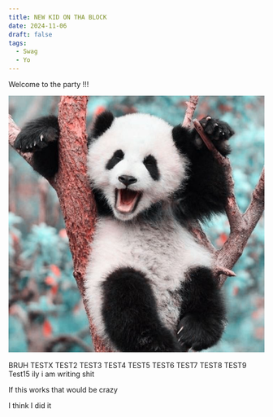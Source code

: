 ```yaml
---
title: NEW KID ON THA BLOCK
date: 2024-11-06
draft: false
tags:
  - Swag
  - Yo
---
```


Welcome to the party !!! 


![Image Description](/images/panda%20_%20aesthetic.jpeg)

BRUH
TESTX
TEST2
TEST3
TEST4
TEST5
TEST6
TEST7
TEST8
TEST9
Test15
ily
i am writing shit

If this works that would be crazy

I think I did it